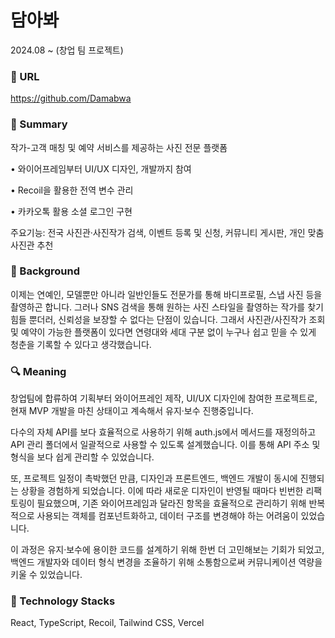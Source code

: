 # 담아봐
2024.08 ~ (창업 팀 프로젝트)




### 🔗 URL
https://github.com/Damabwa




### 📌 Summary
작가-고객 매칭 및 예약 서비스를 제공하는 사진 전문 플랫폼


• 와이어프레임부터 UI/UX 디자인, 개발까지 참여


• Recoil을 활용한 전역 변수 관리


• 카카오톡 활용 소셜 로그인 구현


주요기능: 전국 사진관·사진작가 검색, 이벤트 등록 및 신청, 커뮤니티 게시판, 개인 맞춤 사진관 추천




### 🤔 Background
이제는 연예인, 모델뿐만 아니라 일반인들도 전문가를 통해 바디프로필, 스냅 사진 등을 촬영하곤 합니다. 그러나 SNS 검색을 통해 원하는 사진 스타일을 촬영하는 작가를 찾기 힘들 뿐더러, 신뢰성을 보장할 수 없다는 단점이 있습니다. 그래서 사진관/사진작가 조회 및 예약이 가능한 플랫폼이 있다면 연령대와 세대 구분 없이 누구나 쉽고 믿을 수 있게 청춘을 기록할 수 있다고 생각했습니다.




### 🔍 Meaning
창업팀에 합류하여 기획부터 와이어프레인 제작, UI/UX 디자인에 참여한 프로젝트로, 현재 MVP 개발을 마친 상태이고 계속해서 유지·보수 진행중입니다.


다수의 자체 API를 보다 효율적으로 사용하기 위해 auth.js에서 메서드를 재정의하고 API 관리 폴더에서 일괄적으로 사용할 수 있도록 설계했습니다. 이를 통해 API 주소 및 형식을 보다 쉽게 관리할 수 있었습니다.


또, 프로젝트 일정이 촉박했던 만큼, 디자인과 프론트엔드, 백엔드 개발이 동시에 진행되는 상황을 경험하게 되었습니다. 이에 따라 새로운 디자인이 반영될 때마다 빈번한 리팩토링이 필요했으며, 기존 와이어프레임과 달라진 항목을 효율적으로 관리하기 위해 반복적으로 사용되는 객체를 컴포넌트화하고, 데이터 구조를 변경해야 하는 어려움이 있었습니다.


이 과정은 유지·보수에 용이한 코드를 설계하기 위해 한번 더 고민해보는 기회가 되었고, 백엔드 개발자와 데이터 형식 변경을 조율하기 위해 소통함으로써 커뮤니케이션 역량을 키울 수 있었습니다.




### 🔨 Technology Stacks
React, TypeScript, Recoil, Tailwind CSS, Vercel
